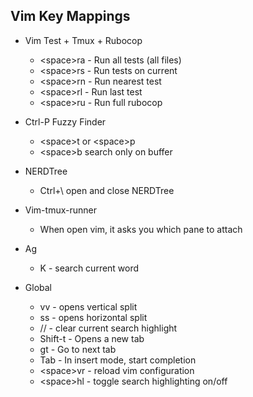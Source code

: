 ## Vim Key Mappings

- Vim Test + Tmux + Rubocop
  - \<space\>ra - Run all tests (all files)
  - \<space\>rs - Run tests on current <file>
  - \<space\>rn - Run nearest test
  - \<space\>rl - Run last test
  - \<space\>ru - Run full rubocop

- Ctrl-P Fuzzy Finder
  - \<space\>t or \<space\>p
  - \<space\>b search only on buffer

- NERDTree
  - Ctrl+\\ open and close NERDTree

- Vim-tmux-runner
  - When open vim, it asks you which pane to attach

- Ag
  - K - search current word

- Global
  - vv - opens vertical split
  - ss - opens horizontal split
  - // - clear current search highlight
  - Shift-t - Opens a new tab
  - gt - Go to next tab
  - Tab - In insert mode, start completion
  - \<space\>vr - reload vim configuration
  - \<space\>hl - toggle search highlighting on/off
